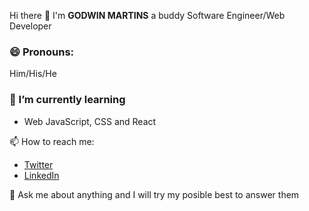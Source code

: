  Hi there 👋
I'm **GODWIN MARTINS** a buddy Software Engineer/Web Developer
<!--
**gmcodes20/gmcodes20** is a ✨ _special_ ✨ repository because its `README.md` (this file) appears on your GitHub profile.

Here are some ideas to get you started:

- 🔭 I’m currently working on ...


- 👯 I’m looking to collaborate on ...
- 🤔 I’m looking for help with ...
- 💬 Ask me about ...
- 📫 How to reach me: ...
 ...
- ⚡ Fun fact: ...
-->

###  😄 Pronouns:
Him/His/He


### 🌱 I’m currently learning
- Web JavaScript, CSS and React


📫 How to reach me:
- [Twitter](https://twitter.com/gmcodes20?s=20)
- [LinkedIn](https://www.linkedin.com/in/godwin-martins-990165204)

💬 Ask me about anything and I will try my posible best to answer them
